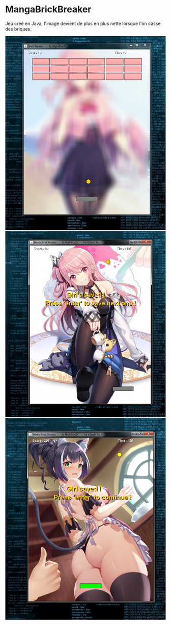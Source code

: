 # MangaBrickBreaker

Jeu créé en Java, l'image devient de plus en plus nette lorsque l'on casse des briques.

 ![alt text](/screenshot/1.jpg) 
 ![alt text](/screenshot/2.jpg)
 ![alt text](/screenshot/3.jpg)  
